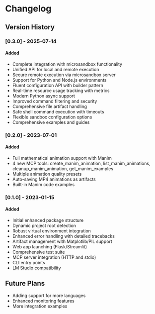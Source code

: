 # Changelog

## Version History

### [0.3.0] - 2025-07-14
#### Added
- Complete integration with microsandbox functionality
- Unified API for local and remote execution
- Secure remote execution via microsandbox server
- Support for Python and Node.js environments
- Fluent configuration API with builder pattern
- Real-time resource usage tracking with metrics
- Modern Python async support
- Improved command filtering and security
- Comprehensive file artifact handling
- Safe shell command execution with timeouts
- Flexible sandbox configuration options
- Comprehensive examples and guides

### [0.2.0] - 2023-07-01
#### Added
- Full mathematical animation support with Manim
- 4 new MCP tools: create_manim_animation, list_manim_animations, cleanup_manim_animation, get_manim_examples
- Multiple animation quality presets
- Auto-saving MP4 animations as artifacts
- Built-in Manim code examples

### [0.1.0] - 2023-01-15
#### Added
- Initial enhanced package structure
- Dynamic project root detection
- Robust virtual environment integration
- Enhanced error handling with detailed tracebacks
- Artifact management with Matplotlib/PIL support
- Web app launching (Flask/Streamlit)
- Comprehensive test suite
- MCP server integration (HTTP and stdio)
- CLI entry points
- LM Studio compatibility

## Future Plans
- Adding support for more languages
- Enhanced monitoring features
- More integration examples
